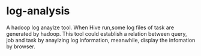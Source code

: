 # log-analysis
A hadoop log anaylze tool.
When Hive run,some log files of task are generated by hadoop. This tool could establish a relation 
between query, job and task by anaylzing log information, meanwhile, display the infomation by browser.
